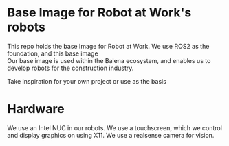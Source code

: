 # Base Image for Robot at Work's robots
This repo holds the base Image for Robot at Work. We use ROS2 as the foundation, and this base image  
Our base image is used within the Balena ecosystem, and enables us to develop robots for the construction industry.

Take inspiration for your own project or use as the basis 

# Hardware
We use an Intel NUC in our robots. 
We use a touchscreen, which we control and display graphics on using X11.
We use a realsense camera for vision.
